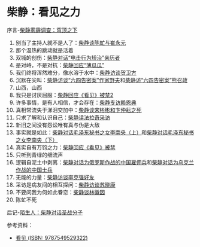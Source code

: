 # 柴静：看见之力

序言-[柴静雾霾调查：穹顶之下](https://youtu.be/T6X2uwlQGQM)

1. 别当了主持人就不是人了：[柴静谈陈虻与崔永元](https://youtu.be/9L60q0fQHu8)
2. 那个温热的跳动就是活着
3. 双城的创伤：[柴静对话“电击行为矫治”亲历者](https://youtu.be/fovmRJVb83g)
4. 是对峙，不是对抗：[柴静回应“薄瓜瓜”](https://youtu.be/rfEXbAuzKPk)
5. 我们终将浑然难分，像水溶于水中：[柴静访谈贺卫方](https://youtu.be/ksQyUSaG2oI)
6. 沉默在尖叫：[柴静访谈“六四告密案”作家野夫](https://youtu.be/ysQgLFl8F4Q)和[柴静访“六四告密案”熊召政](https://youtu.be/_VrA94WCsx0)
7. 山西，山西
8. 我只是讨厌屈服：[柴静回应《看见》被禁2](https://youtu.be/FQtcnW939Ck)
9. 许多事情，是有人相信，才会存在：[柴静专访赖恩典](https://youtu.be/Bxwx9D8NyeA)
10. 真相常流失于涕泪交加中：[柴静谈宋彬彬和卞仲耘之死](https://youtu.be/7cdqdKz8ZaI)
11. 只求了解和认识自己：[柴静读法拉奇采访](https://youtu.be/3tpy178rQy4)
12. 新旧之间没有怨讼唯有真与伪是大敌
13. 事实就是如此：[柴静对话毛泽东秘书之女李南央（上）](https://youtu.be/dGA16idg4lg)和[柴静对话毛泽东秘书之女李南央（下）](https://youtu.be/9DVqqctc0qk)
14. 真实自有万钧之力：[柴静回应《看见》被禁](https://youtu.be/_cekUfCopMs)
15. 只听到青绿的细流声
16. 逻辑自泥土中剥离：[柴静对话为俄罗斯作战的中国雇佣兵](https://youtu.be/syKWPralGKQ)和[柴静对话为乌克兰作战的中国士兵](https://youtu.be/AhhQ3e8Re1k)
17. 无能的力量：[柴静访谈李克强好友](https://youtu.be/pbdRM_XWtFA)
18. 采访是病友间的相互探问：[柴静访谈苏晓康](https://youtu.be/vwA3lVWbUVg)
19. 不要问我为何如此眷恋：[柴静谈林徽因](https://youtu.be/unPzWsqQ_X4)
20. 陈虻不死

后记-[陌生人：柴静对话圣战分子](https://youtu.be/s4Rznb378pI)

参考资料：

- [看见 (ISBN: 9787549529322)](https://www.abebooks.com/9787549529322/What-Seen-Chinese-Edition-Chai-7549529329/plp)
